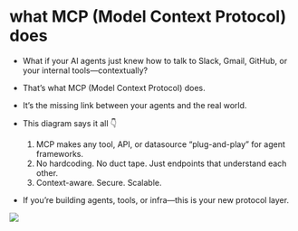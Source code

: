 # what MCP (Model Context Protocol) does

* What if your AI agents just knew how to talk to Slack, Gmail, GitHub, or your internal tools—contextually?

* That’s what MCP (Model Context Protocol) does.

* It’s the missing link between your agents and the real world.

* This diagram says it all 👇
  1. MCP makes any tool, API, or datasource “plug-and-play” for agent frameworks.
  2. No hardcoding. No duct tape. Just endpoints that understand each other.
  3. Context-aware. Secure. Scalable.

* If you’re building agents, tools, or infra—this is your new protocol layer.

<img src="https://media.licdn.com/dms/image/v2/D4D22AQE1r-QHhx8vtw/feedshare-shrink_800/B4DZZElM6KH4Ag-/0/1744907326698?e=1747872000&v=beta&t=ZwLGvO-XUHoZac-ArVc1gncKm3SiKEim5_VOOqZGBnw">

